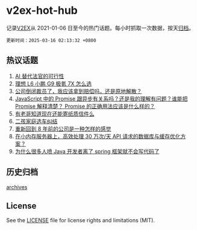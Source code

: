 # v2ex-hot-hub

 记录[V2EX](https://www.v2ex.com/)从 2021-01-06 日至今的热门话题。每小时抓取一次数据，按天[归档](archives)。

`更新时间：2025-03-16 02:13:32 +0800`

## 热议话题

1. [AI 替代法官的可行性](https://www.v2ex.com/t/1118580)
1. [理想 L6 小鹏 G9 极氪 7X 怎么选](https://www.v2ex.com/t/1118583)
1. [公司倒闭裁员了，我应该拿到赔偿吗，还是原地解散？](https://www.v2ex.com/t/1118586)
1. [JavaScript 中的 Promise 跟异步有关系吗？还是我的理解有问题？谁能把 Promise 解释清楚？ Promise 的正确用法应该是什么样的？](https://www.v2ex.com/t/1118623)
1. [有老哥知道现在还能寄纸质信件么](https://www.v2ex.com/t/1118644)
1. [二孩家庭选车纠结](https://www.v2ex.com/t/1118600)
1. [重新回到 8 年前的公司是一种怎样的感觉](https://www.v2ex.com/t/1118601)
1. [在小内存服务器上，高效处理 30 万次/天 API 请求的数据库与缓存优化方案？](https://www.v2ex.com/t/1118618)
1. [为什么很多人喷 Java 开发者离了 spring 框架就不会写代码了](https://www.v2ex.com/t/1118702)

## 历史归档

[archives](archives)

## License

See the [LICENSE](LICENSE) file for license rights and limitations (MIT).
